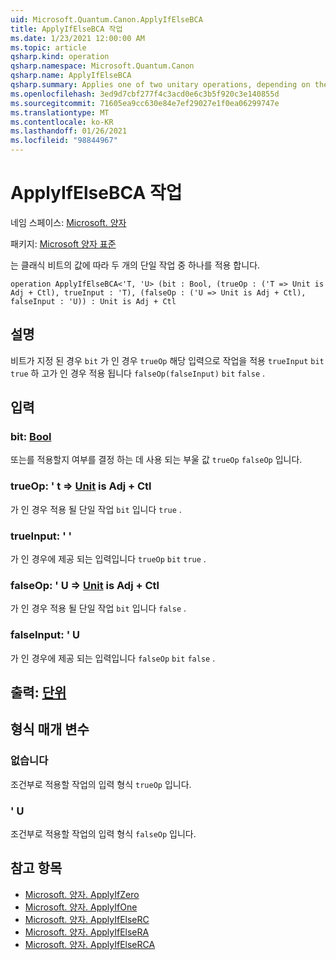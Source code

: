 ```yaml
---
uid: Microsoft.Quantum.Canon.ApplyIfElseBCA
title: ApplyIfElseBCA 작업
ms.date: 1/23/2021 12:00:00 AM
ms.topic: article
qsharp.kind: operation
qsharp.namespace: Microsoft.Quantum.Canon
qsharp.name: ApplyIfElseBCA
qsharp.summary: Applies one of two unitary operations, depending on the value of a classical bit.
ms.openlocfilehash: 3ed9d7cbf277f4c3acd0e6c3b5f920c3e140855d
ms.sourcegitcommit: 71605ea9cc630e84e7ef29027e1f0ea06299747e
ms.translationtype: MT
ms.contentlocale: ko-KR
ms.lasthandoff: 01/26/2021
ms.locfileid: "98844967"
---
```

# <a name="applyifelsebca-operation"></a>ApplyIfElseBCA 작업

네임 스페이스: [Microsoft. 양자](xref:Microsoft.Quantum.Canon)

패키지: [Microsoft 양자 표준](https://nuget.org/packages/Microsoft.Quantum.Standard)


는 클래식 비트의 값에 따라 두 개의 단일 작업 중 하나를 적용 합니다.

```qsharp
operation ApplyIfElseBCA<'T, 'U> (bit : Bool, (trueOp : ('T => Unit is Adj + Ctl), trueInput : 'T), (falseOp : ('U => Unit is Adj + Ctl), falseInput : 'U)) : Unit is Adj + Ctl
```


## <a name="description"></a>설명

비트가 지정 된 경우 `bit` 가 인 경우 `trueOp` 해당 입력으로 작업을 적용 `trueInput` `bit` `true` 하 고가 인 경우 적용 됩니다 `falseOp(falseInput)` `bit` `false` .

## <a name="input"></a>입력

### <a name="bit--bool"></a>bit: [Bool](xref:microsoft.quantum.lang-ref.bool)

또는를 적용할지 여부를 결정 하는 데 사용 되는 부울 값 `trueOp` `falseOp` 입니다.


### <a name="trueop--t--unit--is-adj--ctl"></a>trueOp: ' t => [Unit](xref:microsoft.quantum.lang-ref.unit)  is Adj + Ctl

가 인 경우 적용 될 단일 작업 `bit` 입니다 `true` .


### <a name="trueinput--t"></a>trueInput: ' '

가 인 경우에 제공 되는 입력입니다 `trueOp` `bit` `true` .


### <a name="falseop--u--unit--is-adj--ctl"></a>falseOp: ' U => [Unit](xref:microsoft.quantum.lang-ref.unit)  is Adj + Ctl

가 인 경우 적용 될 단일 작업 `bit` 입니다 `false` .


### <a name="falseinput--u"></a>falseInput: ' U

가 인 경우에 제공 되는 입력입니다 `falseOp` `bit` `false` .



## <a name="output--unit"></a>출력: [단위](xref:microsoft.quantum.lang-ref.unit)



## <a name="type-parameters"></a>형식 매개 변수

### <a name="t"></a>없습니다

조건부로 적용할 작업의 입력 형식 `trueOp` 입니다.
### <a name="u"></a>' U

조건부로 적용할 작업의 입력 형식 `falseOp` 입니다.

## <a name="see-also"></a>참고 항목

- [Microsoft. 양자. ApplyIfZero](xref:Microsoft.Quantum.Canon.ApplyIfZero)
- [Microsoft. 양자. ApplyIfOne](xref:Microsoft.Quantum.Canon.ApplyIfOne)
- [Microsoft. 양자. ApplyIfElseRC](xref:Microsoft.Quantum.Canon.ApplyIfElseRC)
- [Microsoft. 양자. ApplyIfElseRA](xref:Microsoft.Quantum.Canon.ApplyIfElseRA)
- [Microsoft. 양자. ApplyIfElseRCA](xref:Microsoft.Quantum.Canon.ApplyIfElseRCA)
